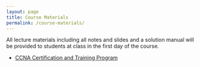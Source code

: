 ```yaml
---
layout: page
title: Course Materials
permalink: /course-materials/
---
```



All lecture materials including all notes and slides and a solution manual will be provided to students at class in the first day of the course.

* [CCNA Certification and Training Program](https://www.cisco.com/c/en/us/training-events/training-certifications/certifications/associate/ccna.html)